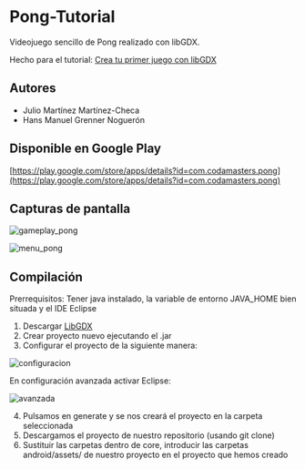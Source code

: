 # Pong-Tutorial

Videojuego sencillo de Pong realizado con libGDX.

Hecho para el tutorial: [Crea tu primer juego con libGDX](http://elblogdejulioxus.noip.me/crea-tu-primer-juego-con-libgdx/)

## Autores

* Julio Martínez Martínez-Checa
* Hans Manuel Grenner Noguerón

## Disponible en Google Play

[https://play.google.com/store/apps/details?id=com.codamasters.pong](https://play.google.com/store/apps/details?id=com.codamasters.pong)


## Capturas de pantalla

![gameplay_pong](http://elblogdejulioxus.noip.me/wp-content/uploads/2015/05/Screenshot_2015-05-10-19-35-21.png)

![menu_pong](http://elblogdejulioxus.noip.me/wp-content/uploads/2015/05/Screenshot_2015-05-10-19-35-10.png)

## Compilación

Prerrequisitos:
Tener java instalado, la variable de entorno JAVA_HOME bien situada y el IDE Eclipse

1. Descargar [LibGDX](http://libgdx.badlogicgames.com/)
2. Crear proyecto nuevo ejecutando el .jar
3. Configurar el proyecto de la siguiente manera:

![configuracion](http://i.imgur.com/y7Nx6fF.png)

En configuración avanzada activar Eclipse:

![avanzada](http://i.imgur.com/xge14Yi.png)

4. Pulsamos en generate y se nos creará el proyecto en la carpeta seleccionada
5. Descargamos el proyecto de nuestro repositorio (usando git clone)
6. Sustituir las carpetas dentro de core, introducir las carpetas android/assets/ de nuestro proyecto en el proyecto que hemos creado
